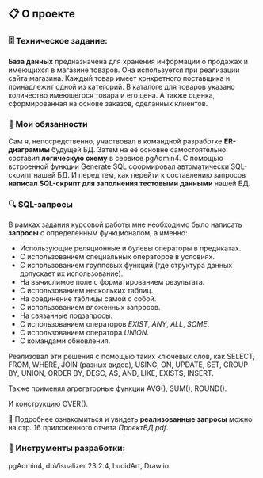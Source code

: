 ## 📋 О проекте  
### 🗄️ Техническое задание:
**База данных** предназначена для хранения информации о продажах и имеющихся в магазине товаров. Она используется при реализации сайта магазина. 
Каждый товар имеет конкретного поставщика и принадлежит одной из категорий. В каталоге для товаров указано количество имеющегося товара и его цена. А также оценка, сформированная на основе заказов, сделанных клиентов.
### 📑 Мои обязанности
Сам я, непосредственно, участвовал в командной разработке **ER-диаграммы** будущей БД. Затем на её основне самостоятельно составил **логическую схему** в сервисе pgAdmin4. С помощью встроенной функции Generate SQL сформировал автоматически SQL-скрипт нашей БД. И перед тем, как перейти к составлению запросов **написал SQL-скрипт для заполнения тестовыми данными** нашей БД.

### 🔍 SQL-запросы
В рамках задания курсовой работы мне необходимо было написать **запросы** с определенным функционалом, а именно:
* Использующие реляционные и булевы операторы в предикатах.
* C использованием специальных операторов в условиях.
* C использованием групповых функций (где структура данных допускает их использование).
* На вычислимое поле с форматированием результата.
* C использованием нескольких таблиц.
* На соединение таблицы самой с собой.
* C использованием вложенных запросов.
* На связанные подзапросы.
* С использованием операторов *EXIST*, *ANY*, *ALL*, *SOME*.
* С использованием оператора *UNION*.
* C командами обновления.

Реализовал эти решения с помощью таких ключевых слов, как SELECT, FROM, WHERE, JOIN (разных видов), USING, ON, UPDATE, SET, GROUP BY, UNION, ORDER BY, DESC, AS, AND, LIKE, EXISTS, INSERT.

Также применял агрегаторные функции AVG(), SUM(), ROUND().

И конструкцию OVER().

📌 Подробнее ознакомиться и увидеть **реализованные запросы** можно на стр. 16 приложенного отчета *ПроектБД.pdf*.
### 🔧 Инструменты разработки: 
pgAdmin4, dbVisualizer 23.2.4, LucidArt, Draw.io
